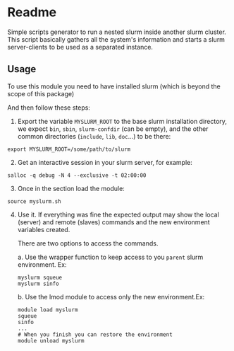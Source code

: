 Readme
======

Simple scripts generator to run a nested slurm inside another slurm
cluster.  This script basically gathers all the system's information
and starts a slurm server-clients to be used as a separated instance.

Usage
-----

To use this module you need to have installed slurm (which is beyond
the scope of this package)

And then follow these steps:

1. Export the variable `MYSLURM_ROOT` to the base slurm installation
   directory, we expect `bin`, `sbin`, `slurm-confdir` (can be empty),
   and the other common directories (`include`, `lib`, `doc`...) to be
   there:

```shell
export MYSLURM_ROOT=/some/path/to/slurm
```

2. Get an interactive session in your slurm server, for example:
```shell
salloc -q debug -N 4 --exclusive -t 02:00:00
```

3. Once in the section load the module:
```shell
source myslurm.sh
```

4. Use it. If everything was fine the expected output may show the
   local (server) and remote (slaves) commands and the new environment
   variables created.

   There are two options to access the commands.

	a. Use the wrapper function to keep access to you `parent` slurm
       environment. Ex:
	```shell
	myslurm squeue
	myslurm sinfo
	```

	b. Use the lmod module to access only the new environment.Ex:

	```shell
	module load myslurm
	squeue
	sinfo
	...
	# When you finish you can restore the environment
	module unload myslurm
	```
